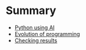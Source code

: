 # Summary

- [Python using AI](./index.md)
- [Evolution of programming](./evolution-of-programming.md)
- [Checking results](./checking-results.md)
